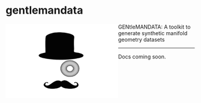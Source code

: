 # gentlemandata
<img align="left" width="300" height="200" src="logo/GentlemanData.png">

GENtleMANDATA: A toolkit to generate synthetic manifold geometry datasets 

---

Docs coming soon.
